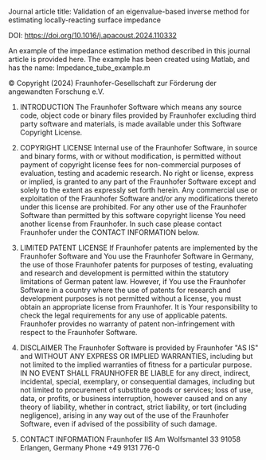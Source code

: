 Journal article title: Validation of an eigenvalue-based inverse method for estimating locally-reacting surface impedance

DOI: https://doi.org/10.1016/j.apacoust.2024.110332

An example of the impedance estimation method described in this journal article is provided here. The example has been created using Matlab, and has the name: Impedance_tube_example.m


© Copyright (2024) Fraunhofer-Gesellschaft zur Förderung der angewandten Forschung e.V.

1. INTRODUCTION
The Fraunhofer Software which means any source code, object code or binary files provided by Fraunhofer excluding third party
software and materials, is made available under this Software Copyright License.

2. COPYRIGHT LICENSE
Internal use of the Fraunhofer Software, in source and binary forms, with or without modification, is permitted without payment
of copyright license fees for non-commercial purposes of evaluation, testing and academic research.
No right or license, express or implied, is granted to any part of the Fraunhofer Software except and solely to the extent as
expressly set forth herein. Any commercial use or exploitation of the Fraunhofer Software and/or any modifications thereto under
this license are prohibited.
For any other use of the Fraunhofer Software than permitted by this software copyright license You need another license from
Fraunhofer. In such case please contact Fraunhofer under the CONTACT INFORMATION below.

3. LIMITED PATENT LICENSE
If Fraunhofer patents are implemented by the Fraunhofer Software and You use the Fraunhofer Software in Germany, the use of
those Fraunhofer patents for purposes of testing, evaluating and research and development is permitted within the statutory
limitations of German patent law. However, if You use the Fraunhofer Software in a country where the use of patents for research
and development purposes is not permitted without a license, you must obtain an appropriate license from Fraunhofer. It is Your
responsibility to check the legal requirements for any use of applicable patents.
Fraunhofer provides no warranty of patent non-infringement with respect to the Fraunhofer Software.

4. DISCLAIMER
The Fraunhofer Software is provided by Fraunhofer "AS IS" and WITHOUT ANY EXPRESS OR IMPLIED WARRANTIES, including but
not limited to the implied warranties of fitness for a particular purpose. IN NO EVENT SHALL FRAUNHOFER BE LIABLE for any
direct, indirect, incidental, special, exemplary, or consequential damages, including but not limited to procurement of substitute
goods or services; loss of use, data, or profits, or business interruption, however caused and on any theory of liability, whether in
contract, strict liability, or tort (including negligence), arising in any way out of the use of the Fraunhofer Software, even if advised
of the possibility of such damage.

5. CONTACT INFORMATION
Fraunhofer IIS
Am Wolfsmantel 33
91058  Erlangen, Germany
Phone +49 9131 776-0
